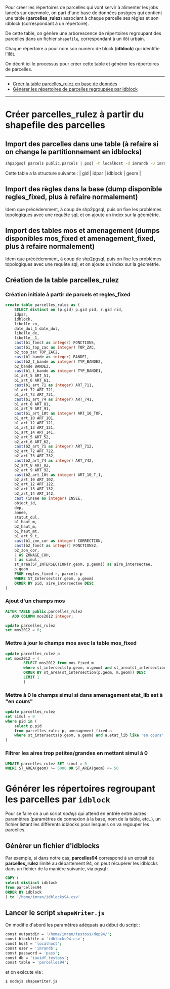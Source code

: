 Pour créer les répertoires de parcelles qui vont servir à alimenter les jobs lancés sur openmole, on part d'une base de données postgres qui contient une table (**parcelles_rulez**) associant à chaque parcelle ses règles et son idblock (correspondant à un répertoire).

De cette table, on génère une arborescence de répertoires regroupant des parcelles dans un fichier `shapefile`, correspondant à un ilôt urbain.

Chaque répertoire a pour nom son numéro de block (**idblock**) qui identifie l'ilôt.

On décrit ici le processus pour créer cette table et générer les répertoires de parcelles.

***

* [Créer la table parcelles_rulez en base de données](#parcelles_rulez)
* [Générer les répertoires de parcelles regroupées par idblock](#shapeWriter)

***


<a id="parcelles_rulez"/>

# Créer **parcelles_rulez** à partir du shapefile des parcelles


## Import des parcelles dans une table (à refaire si on change le partitionnement en idblocks)

```sh
shp2pgsql parcels public.parcels | psql -h localhost -d imrandb -U imrandb
```

Cette table a la structure suivante :
| gid | idpar | idblock | geom |

## Import des règles dans la base (dump disponible **regles_fixed**, plus à refaire normalement)
Idem que précédemment, à coup de shp2pgsql, puis on fixe les problèmes topologiques avec une requête sql, et on ajoute un index sur la géométrie.

## Import des tables mos et amenagement (dumps disponibles **mos_fixed** et **amenagement_fixed**, plus à refaire normalement)
Idem que précédemment, à coup de shp2pgsql, puis on fixe les problèmes topologiques avec une requête sql, et on ajoute un index sur la géométrie.

## Création de la table **parcelles_rulez**

### Création initiale à partir de **parcels** et **regles_fixed** 

```sql
create table parcelles_rulez as (
	SELECT distinct on (p.gid) p.gid pid, r.gid rid,
	idpar,
	idblock,
	libelle_zo,
	date_dul_1 date_dul,
	libelle_de,
	libelle__1,
	cast(b1_fonct as integer) FONCTIONS,
	cast(b1_top_zac as integer) TOP_ZAC,
	b2_top_zac TOP_ZAC2,
	cast(b1_bande as integer) BANDE1,
	cast(b2_t_bande as integer) TYP_BANDE2,
	b2_bande BANDE2,
	cast(b1_t_bande as integer) TYP_BANDE1,
	b1_art_5 ART_51,
	b1_art_6 ART_61,
	cast(b1_art_71 as integer) ART_711,
	b1_art_72 ART_721,
	b1_art_73 ART_731,
	cast(b1_art_74 as integer) ART_741,
	b1_art_8 ART_81,
	b1_art_9 ART_91,
	cast(b1_art_10t as integer) ART_10_TOP,
	b1_art_10 ART_101,
	b1_art_12 ART_121,
	b1_art_13 ART_131,
	b1_art_14 ART_141,
	b2_art_5 ART_52,
	b2_art_6 ART_62,
	cast(b2_art_71 as integer) ART_712,
	b2_art_72 ART_722,
	b2_art_73 ART_732,
	cast(b2_art_74 as integer) ART_742,
	b2_art_8 ART_82,
	b2_art_9 ART_92,
	cast(b2_art_10t as integer) ART_10_T_1,
	b2_art_10 ART_102,
	b2_art_12 ART_122,
	b2_art_13 ART_132,
	b2_art_14 ART_142,
	cast (insee as integer) INSEE,
	object_id,
	dep,
	annee,
	statut_dul,
	b1_haut_m,
	b2_haut_m,
	b1_haut_mt,
	b1_art_9_t,
	cast(b1_zon_cor as integer) CORRECTION,
	cast(b2_fonct as integer) FONCTIONS2,
	b2_zon_cor,
	1 AS ZONAGE_COH,
	1 as simul,    
	st_area(ST_INTERSECTION(r.geom, p.geom)) as aire_intersectee,
	p.geom
	FROM regles_fixed r, parcels p
	WHERE ST_Intersects(r.geom, p.geom)
	ORDER BY pid, aire_intersectee DESC
)
```

### Ajout d'un champs mos

```sql
ALTER TABLE public.parcelles_rulez
   ADD COLUMN mos2012 integer;

update parcelles_rulez
set mos2012 = 0;
```

### Mettre à jour le champs mos avec la table **mos_fixed**

```sql
update parcelles_rulez p
set mos2012 = (
		SELECT mos2012 from mos_fixed m
		where st_intersects(p.geom, m.geom) and st_area(st_intersection(p.geom, m.geom)) > 1
		ORDER BY st_area(st_intersection(p.geom, m.geom)) DESC
		LIMIT 1
		)
```

### Mettre à 0 le champs simul si dans amenagement etat_lib est à "en cours"

```sql
update parcelles_rulez
set simul = 0
where pid in (
	select p.pid
	from parcelles_rulez p, amenagement_fixed a
	where st_intersects(p.geom, a.geom) and a.etat_lib like 'en cours'
)
```

### Filtrer les aires trop petites/grandes en mettant simul à 0

```sql
UPDATE parcelles_rulez SET simul = 0
WHERE ST_AREA(geom) >= 5000 OR ST_AREA(geom) <= 50
```


# Générer les répertoires regroupant les parcelles par `idblock`
<a id="shapeWriter"/>

Pour se faire on a un script *nodejs* qui attend en entrée entre autres paramètres (paramètres de connexion à la base, nom de la table, etc..), un fichier listant les différents idblocks pour lesquels on va regouper les parcelles.

## Générer un fichier d'idblocks

Par exemple, si dans notre cas, **parcelles94** correspond à un extrait de **parcelles_rulez** limité au département 94, on peut récupérer les idblocks dans un fichier de la manière suivante, via pgsql :

```sql
COPY (
select distinct idblock
from parcelles94
ORDER BY idblock
) to '/home/imran/idblocks94.csv'
```

## Lancer le script `shapeWriter.js`

On modifie d'abord les paramètres adéquats au début du script :

```sh
const outputdir = '/home/imran/testoss/dep94/';
const blockfile = 'idblocks94.csv';
const host = 'localhost';
const user = 'imrandb';
const password = 'pass';
const db = 'iauidf_testoss';
const table = 'parcelles94';
```

et on exécute via :
```sh
$ nodejs shapeWriter.js
```


